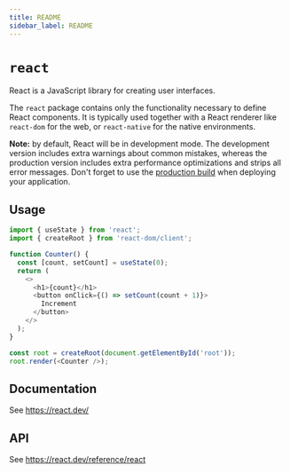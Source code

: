 ```yaml
---
title: README
sidebar_label: README
---
```

# `react`

React is a JavaScript library for creating user interfaces.

The `react` package contains only the functionality necessary to define React components. It is typically used together with a React renderer like `react-dom` for the web, or `react-native` for the native environments.

**Note:** by default, React will be in development mode. The development version includes extra warnings about common mistakes, whereas the production version includes extra performance optimizations and strips all error messages. Don't forget to use the [production build](https://reactjs.org/docs/optimizing-performance.html#use-the-production-build) when deploying your application.

## Usage

```js
import { useState } from 'react';
import { createRoot } from 'react-dom/client';

function Counter() {
  const [count, setCount] = useState(0);
  return (
    <>
      <h1>{count}</h1>
      <button onClick={() => setCount(count + 1)}>
        Increment
      </button>
    </>
  );
}

const root = createRoot(document.getElementById('root'));
root.render(<Counter />);
```

## Documentation

See https://react.dev/

## API

See https://react.dev/reference/react

